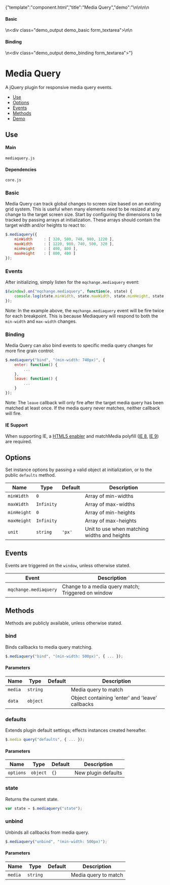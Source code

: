 {"template":"component.html","title":"Media Query","demo":"<style>\n\t.demo_output { margin: 20px 0; }\n\t.demo_output span { display: inline-block; width: 90px; }\n\t.demo_output p { margin: 0 0 20px; }\n\t.demo_output p:first-child { font-weight: 600; }\n</style>\n\n<script>\n\t$(function() {\n\t\t$(window).on(\"mqchange.mediaquery\", logChange);\n\n\t\tif (!$.mediaquery(\"state\")) {\n\t\t\t$.mediaquery({\n\t\t\t\tminWidth     : [ 320, 500, 740, 980, 1220 ],\n\t\t\t\tmaxWidth     : [ 1220, 980, 740, 500, 320 ],\n\t\t\t\tminHeight    : [ 400, 800 ],\n\t\t\t\tmaxHeight    : [ 800, 400 ]\n\t\t\t});\n\t\t}\n\n\t\t$.mediaquery(\"bind\", \"(min-width: 740px)\", {\n\t\t\tenter: logBind,\n\t\t\tleave: logBind\n\t\t});\n\t});\n\n\tfunction logChange(e, state) {\n\t\tvar html = \"\";\n\t\thtml += \"<p><span>Change:</span><span>MinWidth:</span>\" + state.minWidth + \"<br>\";\n\t\thtml += \"<span></span><span>MaxWidth:</span>\"+ state.maxWidth + \"<br>\";\n\t\thtml += \"<span></span><span>MinHeight:</span>\"+ state.minHeight + \"<br>\";\n\t\thtml += \"<span></span><span>MaxHeight:</span>\"+ state.maxHeight + \"</p>\";\n\n\t\t$(\".demo_basic\").prepend(html);\n\t}\n\n\tfunction logBind() {\n\t\tvar mql = this,\n\t\t\ttype = mql.matches ? \"Enter\" : \"Leave\"\n\t\t\thtml = \"<p><span>\" + type + \":</span>\" + mql.media + \"<br>\";\n\n\t\t$(\".demo_binding\").prepend(html);\n\t}\n</script>\n\n<h4>Basic</h4>\n<div class=\"demo_output demo_basic form_textarea\"></div>\n\n<h4>Binding</h2>\n<div class=\"demo_output demo_binding form_textarea\"></div>"}

# Media Query

A jQuery plugin for responsive media query events.

* [Use](#use)
* [Options](#options)
* [Events](#events)
* [Methods](#methods)
* [Demo](#demo)

## Use 

#### Main

```markup
mediaquery.js
```

#### Dependencies

```markup
core.js
```

### Basic

Media Query can track global changes to screen size based on an existing grid system. This is useful when many elements need to be resized at any change to the target screen size. Start by configuring the dimensions to be tracked by passing arrays at initialization. These arrays should contain the target width and/or heights to react to:

```javascript
$.mediaquery({
	minWidth     : [ 320, 500, 740, 980, 1220 ],
	maxWidth     : [ 1220, 980, 740, 500, 320 ],
	minHeight    : [ 400, 800 ],
	maxHeight    : [ 800, 400 ]
});
```

### Events

After initializing, simply listen for the `mqchange.mediaquery` event:

```javascript
$(window).on("mqchange.mediaquery", function(e, state) {
	console.log(state.minWidth, state.maxWidth, state.minHeight, state.maxHeight);
});
```

Note: In the example above, the `mqchange.mediaquery` event will be fire twice for each breakpoint. This is because Mediaquery will respond to both the `min-width` and `max-width` changes.

### Binding

Media Query can also bind events to specific media query changes for more fine grain control:

```javascript
$.mediaquery("bind", "(min-width: 740px)", {
	enter: function() {
		...
	},
	leave: function() {
		...
	}
});
```

Note: The `leave` callback will only fire after the target media query has been matched at least once. If the media query never matches, neither callback will fire.

#### IE Support

When supporting IE, a [HTML5 enabler](https://gist.github.com/benplum/8045366) and matchMedia polyfill ([IE 8](https://gist.github.com/benplum/8045336), [IE 9](https://gist.github.com/benplum/8045327)) are required.

## Options

Set instance options by passing a valid object at initialization, or to the public `defaults` method.

| Name | Type | Default | Description |
| --- | --- | --- | --- |
| `minWidth` | ` 0 ` | &nbsp; | Array of min-widths |
| `maxWidth` | ` Infinity ` | &nbsp; | Array of max-widths |
| `minHeight` | ` 0 ` | &nbsp; | Array of min-heights |
| `maxHeight` | ` Infinity ` | &nbsp; | Array of max-heights |
| `unit` | `string` | `'px'` | Unit to use when matching widths and heights |

## Events

Events are triggered on the `window`, unless otherwise stated.

| Event | Description |
| --- | --- |
| `mqchange.mediaquery` | Change to a media query match; Triggered on window |

## Methods

Methods are publicly available, unless otherwise stated.

### bind

Binds callbacks to media query matching.

```javascript
$.mediaquery("bind", "(min-width: 500px)", { ... });
```

#### Parameters

| Name | Type | Default | Description |
| --- | --- | --- | --- |
| `media` | `string` | &nbsp; | Media query to match |
| `data` | `object` | &nbsp; | Object containing 'enter' and 'leave' callbacks |

### defaults

Extends plugin default settings; effects instances created hereafter.

```javascript
$.media query("defaults", { ... });
```

#### Parameters

| Name | Type | Default | Description |
| --- | --- | --- | --- |
| `options` | `object` | `{}` | New plugin defaults |

### state

Returns the current state.

```javascript
var state = $.mediaquery("state");
```

### unbind

Unbinds all callbacks from media query.

```javascript
$.mediaquery("unbind", "(min-width: 500px)");
```

#### Parameters

| Name | Type | Default | Description |
| --- | --- | --- | --- |
| `media` | `string` | &nbsp; | Media query to match |


